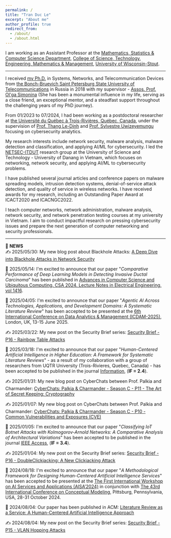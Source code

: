 ```yaml
---
permalink: /
title: "Tran Duc Le"
excerpt: "About me"
author_profile: true
redirect_from: 
  - /about/
  - /about.html
---
```


I am working as an Assistant Professor at the [Mathematics, Statistics & Computer Science Department](https://www.uwstout.edu/academics/colleges-schools/college-science-technology-engineering-mathematics-and-management/mathematics-statistics-computer-science-department), [College of Science, Technology, Engineering, Mathematics & Management](https://www.uwstout.edu/academics/colleges-schools/college-science-technology-engineering-mathematics-management), [University of Wisconsin-Stout](https://www.uwstout.edu/).

------------------------------------------------------

I received [my Ph.D.](https://www.sut.ru/bonchnews/science/4767-pozdravlyaem-s-zaschitoy-dissertacii) in Systems, Networks, and Telecommunication Devices from [the Bonch-Bruevich Saint Petersburg State University of Telecommunications](https://www.sut.ru/) in Russia in 2018 with my supervisor - [Assos. Prof. Ol'ga Simonina](https://www.sut.ru/education/fakulteti-i-instituti/rts/rsiv/753-simonina-olga-aleksandrovna-2) (She has been a monumental influence in my life, serving as a close friend, an exceptional mentor, and a steadfast support throughout the challenging years of my PhD journey).

From 01/2023 to 07/2024, I had been working as a postdoctoral researcher at [the Université du Québec à Trois-Rivières, Québec, Canada](https://www.uqtr.ca/), under the supervision of [Prof. Thang Le-Dinh](https://oraprdnt.uqtr.uquebec.ca/pls/public/gscw031?owa_no_site=1220) and [Prof. Sylvestre Uwizeyemungu](https://oraprdnt.uqtr.uquebec.ca/pls/public/gscw031?owa_no_site=3307) focusing on cybersecurity analytics.

My research interests include network security, malware analysis, malware detection and classification, and applying AI/ML for cybersecurity. I led the [NETSEC-ITDUT](https://netsec-it.dut.udn.vn/home) research group at the University of Science and Technology - University of Danang in Vietnam, which focuses on networking, network security, and applying AI/ML to cybersecurity problems.

I have published several journal articles and conference papers on malware spreading models, intrusion detection systems, denial-of-service attack detection, and quality of service in wireless networks. I have received awards for my research, including an Outstanding Paper Award at ICACT2020 and ICACNGC2022.

I teach computer networks, network administration, malware analysis, network security, and network penetration testing courses at my university in Vietnam. I aim to conduct impactful research on pressing cybersecurity issues and prepare the next generation of computer networking and security professionals.

---------------------------------------------------------------
📢 **NEWS**  
✍️ 2025/05/30: My new blog post about Blackhole Attacks: [A Deep Dive into Blackhole Attacks in Network Security](https://lepuchin.com/deep-dive-blackhole-attacks-network-security)

🥳 2025/05/14: I'm excited to announce that our paper "_Comparative Performance of Deep Learning Models in Detecting Invasive Ductal Carcinoma_" has been published in [Advances in Computer Science and Ubiquitous Computing. CSA 2024. Lecture Notes in Electrical Engineering, vol 1416](https://link.springer.com/chapter/10.1007/978-981-96-5693-6_39).

🥳 2025/04/05: I'm excited to announce that our paper "_Agentic AI Across Technologies, Applications, and Development Domains: A Systematic Literature Review_" has been accepted to be presented at the [6th International Conference on Data Analytics & Management (ICDAM-2025)](https://icdam-conf.com/), London, UK, 13-15 June 2025.

✍️ 2025/03/22: My new post on the Security Brief series: [Security Brief - P16 - Rainbow Table Attacks](https://lepuchin.com/Security-Brief-P16-Rainbow-Table-Attacks)

🥳 2025/03/18: I'm excited to announce that our paper "_Human-Centered Artificial Intelligence in Higher Education: A Framework for Systematic Literature Reviews_" - as a result of my collaboration with a group of researchers from UQTR University (Trois-Rivieres, Quebec, Canada) - has been accepted to be published in the journal [Information](https://www.mdpi.com/2078-2489/16/3/240), (**IF = 2.4**).

✍️ 2025/01/31: My new blog post on CyberChats between Prof. Palkia and Charmander: [CyberChats: Palkia & Charmander - Season C - P11 - The Art of Secret Keeping: Cryptography](https://lepuchin.com/CyberChats-Palkia-Charmander-Season-C-P11-The-Art-of-Secret-Keeping-Cryptography)

✍️ 2025/01/07: My new blog post on CyberChats between Prof. Palkia and Charmander: [CyberChats: Palkia & Charmander - Season C - P10 - Common Vulnerabilities and Exposures (CVE)](https://lepuchin.com/CyberChats-Palkia-Charmander-Season-C-P10-Common-Vulnerabilities-and-Exposures-CVE)

🥳 2025/01/05: I'm excited to announce that our paper "_Classifying IoT Botnet Attacks with Kolmogorov-Arnold Networks: A Comparative Analysis of Architectural Variations_" has been accepted to be published in the journal [IEEE Access](https://ieeeaccess.ieee.org/about-ieee-access/learn-more-about-ieee-access/?gad_source=1&gclid=CjwKCAiAm-67BhBlEiwAEVftNjoSJYhincZqbCocrT8NKIw0RDprpp-UB1aMM9_w87PcLxGo0osXWRoCKHEQAvD_BwE), (**IF = 3.4**).

✍️ 2025/01/04: My new post on the Security Brief series: [Security Brief - P16 - DoubleClickjacking: A New Clickjacking Attack](https://lepuchin.com/Security-Brief-P16-DoubleClickjacking-A-New-Clickjacking-Attack)

🥳 2024/08/18: I'm excited to announce that our paper "_A Methodological Framework for Designing Human-Centered Artificial Intelligence Services_" has been accepted to be presented at the [The First International Workshop on AI Services and Applications (AISA’2024)](https://www.atcamp.co.kr/main/page.jsp?code=aisa&mode=aisa2024) in conjunction with [The 43rd International Conference on Conceptual Modeling](https://resources.sei.cmu.edu/news-events/events/er2024/workshops.cfm), Pittsburg, Pennsylvania, USA, 28-31 October 2024.

🥳 2024/08/04: Our paper has been published in ACM: [Literature Review as a Service: A Human-Centered Artificial Intelligence Approach](https://dl.acm.org/doi/10.1145/3655497.3655516) 

✍️ 2024/08/04: My new post on the Security Brief series: [Security Brief - P15 - VLAN Hopping Attacks](https://lepuchin.com/Security-Brief-P15-VLAN-Hopping-Attacks)

